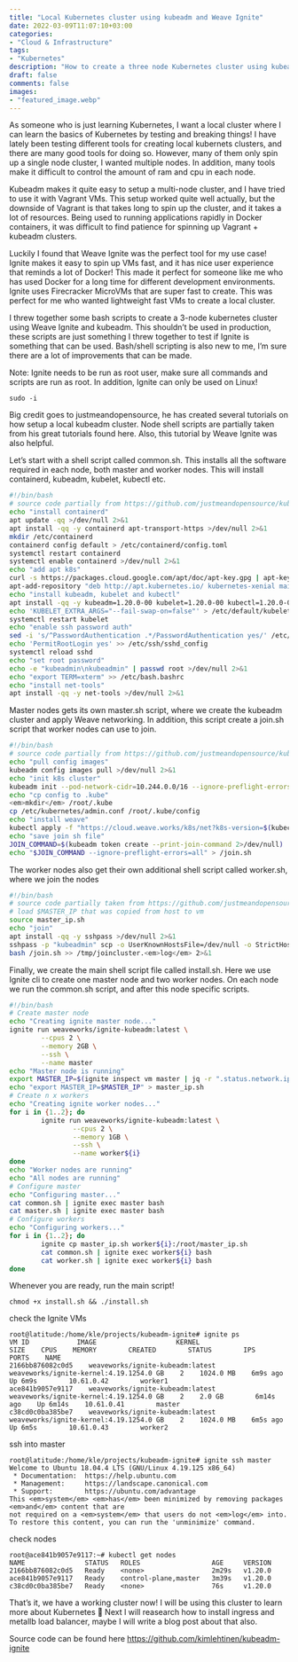 ```yaml
---
title: "Local Kubernetes cluster using kubeadm and Weave Ignite"
date: 2022-03-09T11:07:10+03:00
categories:
- "Cloud & Infrastructure"
tags:
- "Kubernetes"
description: "How to create a three node Kubernetes cluster using kubeadm and Weave Ignite firecracker VMs"
draft: false
comments: false
images:
- "featured_image.webp"
---
```


As someone who is just learning Kubernetes, I want a local cluster where I can learn the basics of Kubernetes by testing and breaking things! I have lately been testing different tools for creating local kubernets clusters, and there are many good tools for doing so. However, many of them only spin up a single node cluster, I wanted multiple nodes. In addition, many tools make it difficult to control the amount of ram and cpu in each node.

Kubeadm makes it quite easy to setup a multi-node cluster, and I have tried to use it with Vagrant VMs. This setup worked quite well actually, but the downside of Vagrant is that takes long to spin up the cluster, and it takes a lot of resources. Being used to running applications rapidly in Docker containers, it was difficult to find patience for spinning up Vagrant + kubeadm clusters.

Luckily I found that Weave Ignite was the perfect tool for my use case! Ignite makes it easy to spin up VMs fast, and it has nice user experience that reminds a lot of Docker! This made it perfect for someone like me who has used Docker for a long time for different development environments. Ignite uses Firecracker MicroVMs that are super fast to create. This was perfect for me who wanted lightweight fast VMs to create a local cluster.

I threw together some bash scripts to create a 3-node kubernetes cluster using Weave Ignite and kubeadm. This shouldn’t be used in production, these scripts are just something I threw together to test if Ignite is something that can be used. Bash/shell scripting is also new to me, I’m sure there are a lot of improvements that can be made.

Note: Ignite needs to be run as root user, make sure all commands and scripts are run as root. In addition, Ignite can only be used on Linux!

```text
sudo -i
```

Big credit goes to justmeandopensource, he has created several tutorials on how setup a local kubeadm cluster. Node shell scripts are partially taken from his great tutorials found here. Also, this tutorial by Weave Ignite was also helpful.

Let’s start with a shell script called common.sh. This installs all the software required in each node, both master and worker nodes. This will install containerd, kubeadm, kubelet, kubectl etc.

```bash
#!/bin/bash
# source code partially from https://github.com/justmeandopensource/kubernetes
echo "install containerd"
apt update -qq >/dev/null 2>&1
apt install -qq -y containerd apt-transport-https >/dev/null 2>&1
mkdir /etc/containerd
containerd config default > /etc/containerd/config.toml
systemctl restart containerd
systemctl enable containerd >/dev/null 2>&1
echo "add apt k8s"
curl -s https://packages.cloud.google.com/apt/doc/apt-key.gpg | apt-key add - >/dev/null 2>&1
apt-add-repository "deb http://apt.kubernetes.io/ kubernetes-xenial main" >/dev/null 2>&1
echo "install kubeadm, kubelet and kubectl"
apt install -qq -y kubeadm=1.20.0-00 kubelet=1.20.0-00 kubectl=1.20.0-00 >/dev/null 2>&1
echo 'KUBELET_EXTRA_ARGS="--fail-swap-on=false"' > /etc/default/kubelet
systemctl restart kubelet
echo "enable ssh password auth"
sed -i 's/^PasswordAuthentication .*/PasswordAuthentication yes/' /etc/ssh/sshd_config
echo 'PermitRootLogin yes' >> /etc/ssh/sshd_config
systemctl reload sshd
echo "set root password"
echo -e "kubeadmin\nkubeadmin" | passwd root >/dev/null 2>&1
echo "export TERM=xterm" >> /etc/bash.bashrc
echo "install net-tools"
apt install -qq -y net-tools >/dev/null 2>&1
```

Master nodes gets its own master.sh script, where we create the kubeadm cluster and apply Weave networking. In addition, this script create a join.sh script that worker nodes can use to join.

```bash
#!/bin/bash
# source code partially from https://github.com/justmeandopensource/kubernetes
echo "pull config images"
kubeadm config images pull >/dev/null 2>&1
echo "init k8s cluster"
kubeadm init --pod-network-cidr=10.244.0.0/16 --ignore-preflight-errors=all >> /root/kubeinit.<em>log</em> 2>&1
echo "cp config to .kube"
<em>mkdir</em> /root/.kube
cp /etc/kubernetes/admin.conf /root/.kube/config  
echo "install weave"
kubectl apply -f "https://cloud.weave.works/k8s/net?k8s-version=$(kubectl version | base64 | tr -d '\n')"
echo "save join sh file"
JOIN_COMMAND=$(kubeadm token create --print-join-command 2>/dev/null) 
echo "$JOIN_COMMAND --ignore-preflight-errors=all" > /join.sh
```

The worker nodes also get their own additional shell script called worker.sh, where we join the nodes

```bash
#!/bin/bash
# source code partially taken from https://github.com/justmeandopensource/kubernetes
# load $MASTER_IP that was copied from host to vm
source master_ip.sh
echo "join"
apt install -qq -y sshpass >/dev/null 2>&1
sshpass -p "kubeadmin" scp -o UserKnownHostsFile=/dev/null -o StrictHostKeyChecking=no $MASTER_IP:/join.sh /join.sh 2>/tmp/joincluster.<em>log</em>
bash /join.sh >> /tmp/joincluster.<em>log</em> 2>&1
```

Finally, we create the main shell script file called install.sh. Here we use Ignite cli to create one master node and two worker nodes. On each node we run the common.sh script, and after this node specific scripts.

```bash
#!/bin/bash
# Create master node
echo "Creating ignite master node..."
ignite run weaveworks/ignite-kubeadm:latest \
        --cpus 2 \
        --memory 2GB \
        --ssh \
        --name master
echo "Master node is running"
export MASTER_IP=$(ignite inspect vm master | jq -r ".status.network.ipAddresses[0]")
echo "export MASTER_IP=$MASTER_IP" > master_ip.sh
# Create n x workers 
echo "Creating ignite worker nodes..."
for i in {1..2}; do
        ignite run weaveworks/ignite-kubeadm:latest \
                --cpus 2 \
                --memory 1GB \
                --ssh \
                --name worker${i}
done
echo "Worker nodes are running"
echo "All nodes are running"
# Configure master
echo "Configuring master..."
cat common.sh | ignite exec master bash
cat master.sh | ignite exec master bash
# Configure workers
echo "Configuring workers..."
for i in {1..2}; do
        ignite cp master_ip.sh worker${i}:/root/master_ip.sh
        cat common.sh | ignite exec worker${i} bash
        cat worker.sh | ignite exec worker${i} bash
done
```

Whenever you are ready, run the main script!

```text
chmod +x install.sh && ./install.sh
```

check the Ignite VMs

```text
root@latitude:/home/kle/projects/kubeadm-ignite# ignite ps
VM ID            IMAGE                    KERNEL                    SIZE    CPUS    MEMORY        CREATED        STATUS        IPS        PORTS    NAME
2166bb876082c0d5    weaveworks/ignite-kubeadm:latest    weaveworks/ignite-kernel:4.19.1254.0 GB    2    1024.0 MB    6m9s ago    Up 6m9s        10.61.0.42        worker1
ace841b9057e9117    weaveworks/ignite-kubeadm:latest    weaveworks/ignite-kernel:4.19.1254.0 GB    2    2.0 GB        6m14s ago    Up 6m14s    10.61.0.41        master
c38cd0c0ba385be7    weaveworks/ignite-kubeadm:latest    weaveworks/ignite-kernel:4.19.1254.0 GB    2    1024.0 MB    6m5s ago    Up 6m5s        10.61.0.43        worker2
```

ssh into master

```text
root@latitude:/home/kle/projects/kubeadm-ignite# ignite ssh master
Welcome to Ubuntu 18.04.4 LTS (GNU/Linux 4.19.125 x86_64)
 * Documentation:  https://help.ubuntu.com
 * Management:     https://landscape.canonical.com
 * Support:        https://ubuntu.com/advantage
This <em>system</em> <em>has</em> been minimized by removing packages <em>and</em> content that are
not required on a <em>system</em> that users do not <em>log</em> into.
To restore this content, you can run the 'unminimize' command.
```

check nodes

```text
root@ace841b9057e9117:~# kubectl get nodes
NAME               STATUS   ROLES                  AGE     VERSION
2166bb876082c0d5   Ready    <none>                 2m29s   v1.20.0
ace841b9057e9117   Ready    control-plane,master   3m39s   v1.20.0
c38cd0c0ba385be7   Ready    <none>                 76s     v1.20.0
```

That’s it, we have a working cluster now! I will be using this cluster to learn more about Kubernetes 🙂 Next I will reasearch how to install ingress and metallb load balancer, maybe I will write a blog post about that also.

Source code can be found here <a href="https://github.com/kimlehtinen/kubeadm-ignite" target="_blank">https://github.com/kimlehtinen/kubeadm-ignite</a>
